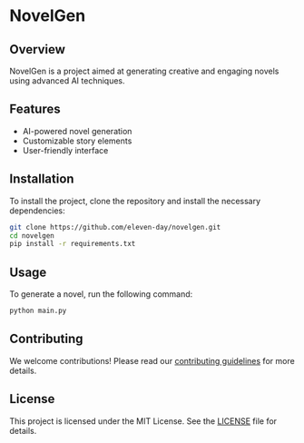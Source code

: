 # NovelGen

## Overview
NovelGen is a project aimed at generating creative and engaging novels using advanced AI techniques.

## Features
- AI-powered novel generation
- Customizable story elements
- User-friendly interface

## Installation
To install the project, clone the repository and install the necessary dependencies:
```bash
git clone https://github.com/eleven-day/novelgen.git
cd novelgen
pip install -r requirements.txt
```

## Usage
To generate a novel, run the following command:
```bash
python main.py
```

## Contributing
We welcome contributions! Please read our [contributing guidelines](CONTRIBUTING.md) for more details.

## License
This project is licensed under the MIT License. See the [LICENSE](LICENSE) file for details.